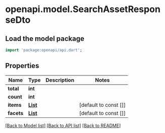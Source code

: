 # openapi.model.SearchAssetResponseDto

## Load the model package
```dart
import 'package:openapi/api.dart';
```

## Properties
Name | Type | Description | Notes
------------ | ------------- | ------------- | -------------
**total** | **int** |  | 
**count** | **int** |  | 
**items** | [**List<AssetResponseDto>**](AssetResponseDto.md) |  | [default to const []]
**facets** | [**List<SearchFacetResponseDto>**](SearchFacetResponseDto.md) |  | [default to const []]

[[Back to Model list]](../README.md#documentation-for-models) [[Back to API list]](../README.md#documentation-for-api-endpoints) [[Back to README]](../README.md)



